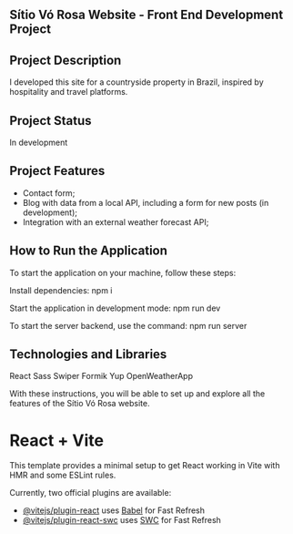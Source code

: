 ## Sítio Vó Rosa Website - Front End Development Project

## Project Description

I developed this site for a countryside property in Brazil, inspired by hospitality and travel platforms.

## Project Status

In development

## Project Features

- Contact form;
- Blog with data from a local API, including a form for new posts (in development);
- Integration with an external weather forecast API;

## How to Run the Application

To start the application on your machine, follow these steps:

Install dependencies:
npm i

Start the application in development mode:
npm run dev

To start the server backend, use the command:
npm run server

## Technologies and Libraries

React
Sass
Swiper
Formik
Yup
OpenWeatherApp

With these instructions, you will be able to set up and explore all the features of the Sítio Vó Rosa website.

<!-- ######################################################### -->

# React + Vite

This template provides a minimal setup to get React working in Vite with HMR and some ESLint rules.

Currently, two official plugins are available:

- [@vitejs/plugin-react](https://github.com/vitejs/vite-plugin-react/blob/main/packages/plugin-react/README.md) uses [Babel](https://babeljs.io/) for Fast Refresh
- [@vitejs/plugin-react-swc](https://github.com/vitejs/vite-plugin-react-swc) uses [SWC](https://swc.rs/) for Fast Refresh
